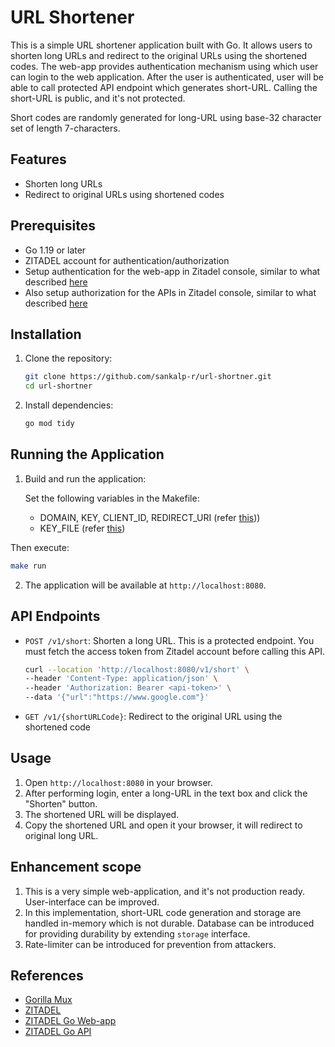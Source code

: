 # URL Shortener

This is a simple URL shortener application built with Go. It allows users to shorten long URLs and redirect to the original URLs using the shortened codes.
The web-app provides authentication mechanism using which user can login to the web application. After the user is authenticated, user will be able to call protected API endpoint which generates short-URL.
Calling the short-URL is public, and it's not protected. 

Short codes are randomly generated for long-URL using base-32 character set of length 7-characters.

## Features

- Shorten long URLs
- Redirect to original URLs using shortened codes

## Prerequisites

- Go 1.19 or later
- ZITADEL account for authentication/authorization
- Setup authentication for the web-app in Zitadel console, similar to what described [here](https://zitadel.com/docs/examples/login/go)
- Also setup authorization for the APIs in Zitadel console, similar to what described [here](https://zitadel.com/docs/examples/secure-api/go)

## Installation

1. Clone the repository:

    ```sh
    git clone https://github.com/sankalp-r/url-shortner.git
    cd url-shortner
    ```

2. Install dependencies:

    ```sh
    go mod tidy
    ```

## Running the Application

1. Build and run the application:

   Set the following variables in the Makefile:
    - DOMAIN, KEY, CLIENT_ID, REDIRECT_URI (refer [this](https://zitadel.com/docs/examples/login/go#set-up-application)))
    - KEY_FILE (refer [this](https://zitadel.com/docs/examples/secure-api/go#set-up-application-and-obtain-keys))

    
Then execute:

 ```sh
 make run
 ```

2. The application will be available at `http://localhost:8080`.

## API Endpoints

- `POST /v1/short`: Shorten a long URL. This is a protected endpoint. You must fetch the access token from Zitadel account before calling this API.
  ```sh
  curl --location 'http://localhost:8080/v1/short' \
  --header 'Content-Type: application/json' \
  --header 'Authorization: Bearer <api-token>' \
  --data '{"url":"https://www.google.com"}'
  ```
- `GET /v1/{shortURLCode}`: Redirect to the original URL using the shortened code

## Usage

1. Open `http://localhost:8080` in your browser.
2. After performing login, enter a long-URL in the text box and click the "Shorten" button.
3. The shortened URL will be displayed.
4. Copy the shortened URL and open it your browser, it will redirect to original long URL.


## Enhancement scope
1. This is a very simple web-application, and it's not production ready. User-interface can be improved.
2. In this implementation, short-URL code generation and storage are handled in-memory which is not durable.
   Database can be introduced for providing durability by extending `storage` interface.
3. Rate-limiter can be introduced for prevention from attackers.

## References

- [Gorilla Mux](https://github.com/gorilla/mux)
- [ZITADEL](https://zitadel.com)
- [ZITADEL Go Web-app](https://zitadel.com/docs/examples/login/go)
- [ZITADEL Go API](https://zitadel.com/docs/examples/secure-api/go)
